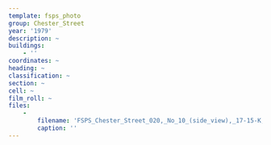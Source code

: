 ```yaml
---
template: fsps_photo
group: Chester_Street
year: '1979'
description: ~
buildings:
    - ''
coordinates: ~
heading: ~
classification: ~
section: ~
cell: ~
film_roll: ~
files:
    -
        filename: 'FSPS_Chester_Street_020,_No_10_(side_view),_17-15-K,_1979.png'
        caption: ''
---
```

